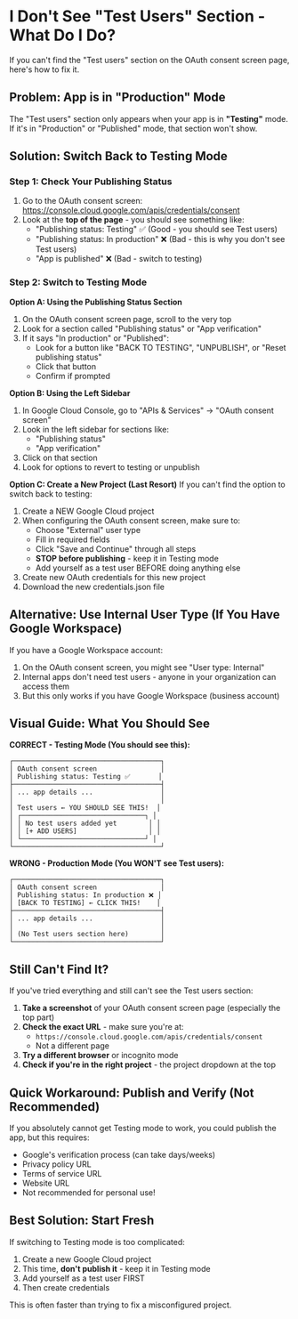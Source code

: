 # I Don't See "Test Users" Section - What Do I Do?

If you can't find the "Test users" section on the OAuth consent screen page, here's how to fix it.

## Problem: App is in "Production" Mode

The "Test users" section only appears when your app is in **"Testing"** mode. If it's in "Production" or "Published" mode, that section won't show.

## Solution: Switch Back to Testing Mode

### Step 1: Check Your Publishing Status

1. Go to the OAuth consent screen: https://console.cloud.google.com/apis/credentials/consent
2. Look at the **top of the page** - you should see something like:
   - "Publishing status: Testing" ✅ (Good - you should see Test users)
   - "Publishing status: In production" ❌ (Bad - this is why you don't see Test users)
   - "App is published" ❌ (Bad - switch to testing)

### Step 2: Switch to Testing Mode

**Option A: Using the Publishing Status Section**
1. On the OAuth consent screen page, scroll to the very top
2. Look for a section called "Publishing status" or "App verification"
3. If it says "In production" or "Published":
   - Look for a button like "BACK TO TESTING", "UNPUBLISH", or "Reset publishing status"
   - Click that button
   - Confirm if prompted

**Option B: Using the Left Sidebar**
1. In Google Cloud Console, go to "APIs & Services" → "OAuth consent screen"
2. Look in the left sidebar for sections like:
   - "Publishing status"
   - "App verification"
3. Click on that section
4. Look for options to revert to testing or unpublish

**Option C: Create a New Project (Last Resort)**
If you can't find the option to switch back to testing:
1. Create a NEW Google Cloud project
2. When configuring the OAuth consent screen, make sure to:
   - Choose "External" user type
   - Fill in required fields
   - Click "Save and Continue" through all steps
   - **STOP before publishing** - keep it in Testing mode
   - Add yourself as a test user BEFORE doing anything else
3. Create new OAuth credentials for this new project
4. Download the new credentials.json file

## Alternative: Use Internal User Type (If You Have Google Workspace)

If you have a Google Workspace account:
1. On the OAuth consent screen, you might see "User type: Internal"
2. Internal apps don't need test users - anyone in your organization can access them
3. But this only works if you have Google Workspace (business account)

## Visual Guide: What You Should See

**CORRECT - Testing Mode (You should see this):**
```
┌─────────────────────────────────────┐
│ OAuth consent screen                │
│ Publishing status: Testing ✅       │
├─────────────────────────────────────┤
│ ... app details ...                 │
│                                     │
│ Test users ← YOU SHOULD SEE THIS!  │
│ ┌───────────────────────────────┐ │
│ │ No test users added yet        │ │
│ │ [+ ADD USERS]                  │ │
│ └───────────────────────────────┘ │
└─────────────────────────────────────┘
```

**WRONG - Production Mode (You WON'T see Test users):**
```
┌─────────────────────────────────────┐
│ OAuth consent screen                │
│ Publishing status: In production ❌ │
│ [BACK TO TESTING] ← CLICK THIS!    │
├─────────────────────────────────────┤
│ ... app details ...                 │
│                                     │
│ (No Test users section here)        │
└─────────────────────────────────────┘
```

## Still Can't Find It?

If you've tried everything and still can't see the Test users section:

1. **Take a screenshot** of your OAuth consent screen page (especially the top part)
2. **Check the exact URL** - make sure you're at:
   - `https://console.cloud.google.com/apis/credentials/consent`
   - Not a different page
3. **Try a different browser** or incognito mode
4. **Check if you're in the right project** - the project dropdown at the top

## Quick Workaround: Publish and Verify (Not Recommended)

If you absolutely cannot get Testing mode to work, you could publish the app, but this requires:
- Google's verification process (can take days/weeks)
- Privacy policy URL
- Terms of service URL
- Website URL
- Not recommended for personal use!

## Best Solution: Start Fresh

If switching to Testing mode is too complicated:
1. Create a new Google Cloud project
2. This time, **don't publish it** - keep it in Testing mode
3. Add yourself as a test user FIRST
4. Then create credentials

This is often faster than trying to fix a misconfigured project.

